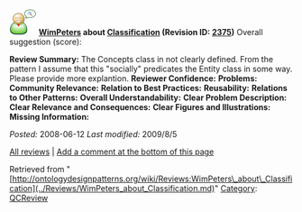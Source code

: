 [![](../images/thumb/2/29/Reviewer.png/48px-Reviewer.png)](../Image/Reviewer.png.md "Reviewer.png")
__[WimPeters](../User/WimPeters.md "User:WimPeters") about [Classification](../Submissions/Classification.md "Submissions:Classification") (Revision ID: [2375](../Submissions/Classification@oldid=2375.md "http://ontologydesignpatterns.org/wiki/Submissions:Classification?oldid=2375"))__
Overall suggestion (score): 




 __Review Summary:__ The Concepts class in not clearly defined. From the pattern I assume that this "socially" predicates the Entity class in some way. Please provide more explantion.
__Reviewer Confidence:__ 
__Problems:__ 
__Community Relevance:__ 
__Relation to Best Practices:__ 
__Reusability:__ 
__Relations to Other Patterns:__ 
__Overall Understandability:__ 
__Clear Problem Description:__ 
__Clear Relevance and Consequences:__ 
__Clear Figures and Illustrations:__ 
__Missing Information:__ 

_Posted:_ 2008-06-12 _Last modified:_ 2009/8/5



[All reviews](../Reviews/Main.md "Reviews:Main") | [Add a comment at the bottom of this page](index.php@title=Odp%253AAdd_comment&target=../Reviews/WimPeters_about_Classification.md#New_comment "http://ontologydesignpatterns.org/wiki/index.php?title=Odp:Add_comment&target=Reviews:WimPeters_about_Classification#New_comment")


Retrieved from "[http://ontologydesignpatterns.org/wiki/Reviews:WimPeters\_about\_Classification](../Reviews/WimPeters_about_Classification.md)"
 [Category](http://ontologydesignpatterns.org/wiki/Special:Categories "Special:Categories"): [QCReview](../Category/QCReview.md "Category:QCReview")